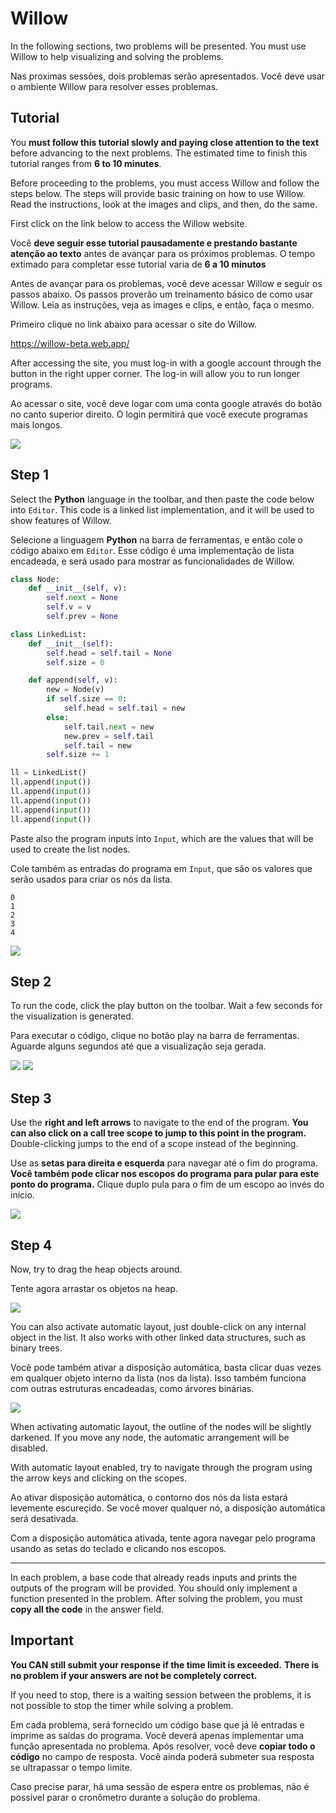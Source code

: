 # Willow

<!--english-->

In the following sections, two problems will be presented.
You must use Willow to help visualizing and solving the problems.

<!--english-->

<!--portuguese-->

Nas proximas sessões, dois problemas serão apresentados.
Você deve usar o ambiente Willow para resolver esses problemas.

<!--portuguese-->

## Tutorial

<!--english-->

You **must follow this tutorial slowly and paying close attention to the text** before advancing to the next problems.
The estimated time to finish this tutorial ranges from **6 to 10 minutes**.

Before proceeding to the problems, you must access Willow and follow the steps below.
The steps will provide basic training on how to use Willow.
Read the instructions, look at the images and clips, and then, do the same.

First click on the link below to access the Willow website.

<!--english-->

<!--portuguese-->

Você **deve seguir esse tutorial pausadamente e prestando bastante atenção ao texto** antes de avançar para os próximos problemas.
O tempo extimado para completar esse tutorial varia de **6 a 10 minutos**

Antes de avançar para os problemas, você deve acessar Willow e seguir os passos abaixo.
Os passos proverão um treinamento básico de como usar Willow.
Leia as instruções, veja as images e clips, e então, faça o mesmo.

Primeiro clique no link abaixo para acessar o site do Willow.

<!--portuguese-->

https://willow-beta.web.app/

<!--english-->

After accessing the site, you must log-in with a google account through the button in the right upper corner.
The log-in will allow you to run longer programs.

<!--english-->

<!--portuguese-->

Ao acessar o site, você deve logar com uma conta google através do botão no canto superior direito.
O login permitirá que você execute programas mais longos.

<!--portuguese-->

![](https://github.com/pedro00dk/willow-experiment/blob/master/images/step0-signin.png?raw=true)

## Step 1

<!--english-->

Select the **Python** language in the toolbar, and then paste the code below into `Editor`.
This code is a linked list implementation, and it will be used to show features of Willow.

<!--english-->

<!--portuguese-->

Selecione a linguagem **Python** na barra de ferramentas, e então cole o código abaixo em `Editor`.
Esse código é uma implementação de lista encadeada, e será usado para mostrar as funcionalidades de Willow.

<!--portuguese-->

```python
class Node:
    def __init__(self, v):
        self.next = None
        self.v = v
        self.prev = None

class LinkedList:
    def __init__(self):
        self.head = self.tail = None
        self.size = 0

    def append(self, v):
        new = Node(v)
        if self.size == 0:
            self.head = self.tail = new
        else:
            self.tail.next = new
            new.prev = self.tail
            self.tail = new
        self.size += 1

ll = LinkedList()
ll.append(input())
ll.append(input())
ll.append(input())
ll.append(input())
ll.append(input())
```

<!--english-->

Paste also the program inputs into `Input`, which are the values ​​that will be used to create the list nodes.

<!--english-->

<!--portuguese-->

Cole também as entradas do programa em `Input`, que são os valores que serão usados para criar os nós da lista.

<!--portuguese-->

```
0
1
2
3
4
```

![](https://github.com/pedro00dk/willow-experiment/blob/master/images/step1-screen.png?raw=true)

## Step 2

<!--english-->

To run the code, click the play button on the toolbar.
Wait a few seconds for the visualization is generated.

<!--english-->

<!--portuguese-->

Para executar o código, clique no botão play na barra de ferramentas.
Aguarde alguns segundos até que a visualização seja gerada.

<!--portuguese-->

![](https://github.com/pedro00dk/willow-experiment/blob/master/images/step2-play.png?raw=true)
![](https://github.com/pedro00dk/willow-experiment/blob/master/images/step2-screen.png?raw=true)

## Step 3

<!--english-->

Use the **right and left arrows** to navigate to the end of the program.
**You can also click on a call tree scope to jump to this point in the program.**
Double-clicking jumps to the end of a scope instead of the beginning.

<!--english-->

<!--portuguese-->

Use as **setas para direita e esquerda** para navegar até o fim do programa.
**Você também pode clicar nos escopos do programa para pular para este ponto do programa.**
Clique duplo pula para o fim de um escopo ao invés do início.

<!--portuguese-->

![](https://github.com/pedro00dk/willow-experiment/blob/master/images/step3-scopes.gif?raw=true)

## Step 4

<!--english-->

Now, try to drag the heap objects around.

<!--english-->

<!--portuguese-->

Tente agora arrastar os objetos na heap.

<!--portuguese-->

![](https://github.com/pedro00dk/willow-experiment/blob/master/images/step4-move.gif?raw=true)

<!--english-->

You can also activate automatic layout, just double-click on any internal object in the list.
It also works with other linked data structures, such as binary trees.

<!--english-->

<!--portuguese-->

Você pode também ativar a disposição automática, basta clicar duas vezes em qualquer objeto interno da lista (nos da lista).
Isso também funciona com outras estruturas encadeadas, como árvores binárias.

<!--portuguese-->

![](https://github.com/pedro00dk/willow-experiment/blob/master/images/step4-auto.gif?raw=true)

<!--english-->

When activating automatic layout, the outline of the nodes will be slightly darkened.
If you move any node, the automatic arrangement will be disabled.

With automatic layout enabled, try to navigate through the program using the arrow keys and clicking on the scopes.

<!--english-->

<!--portuguese-->

Ao ativar disposição automática, o contorno dos nós da lista estará levemente escureçido.
Se você mover qualquer nó, a disposição automática será desativada.

Com a disposição automática ativada, tente agora navegar pelo programa usando as setas do teclado e clicando nos escopos.

<!--portuguese-->

---

<!--english-->

In each problem, a base code that already reads inputs and prints the outputs of the program will be provided.
You should only implement a function presented in the problem.
After solving the problem, you must **copy all the code** in the answer field.

## Important

**You CAN still submit your response if the time limit is exceeded.**
**There is no problem if your answers are not be completely correct.**

If you need to stop, there is a waiting session between the problems, it is not possible to stop the timer while solving a problem.

<!--english-->

<!--portuguese-->

Em cada problema, será fornecido um código base que já lê entradas e imprime as saídas do programa.
Você deverá apenas implementar uma função apresentada no problema.
Após resolver, você deve **copiar todo o código** no campo de resposta.
Você ainda poderá submeter sua resposta se ultrapassar o tempo limite.

Caso precise parar, há uma sessão de espera entre os problemas, não é possivel parar o cronômetro durante a solução do problema.

<!--portuguese-->
